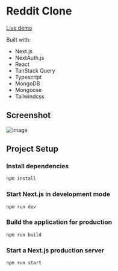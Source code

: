 # Reddit Clone

[Live demo](https://reddit-clone-alkimcaner.vercel.app/)

Built with:

- Next.js
- NextAuth.js
- React
- TanStack Query
- Typescript
- MongoDB
- Mongoose
- Tailwindcss

## Screenshot

![image](https://user-images.githubusercontent.com/17219339/234253712-722ea71f-1dd4-4229-bd09-7071486b354b.png)

## Project Setup

### Install dependencies

```bash
npm install
```

### Start Next.js in development mode

```bash
npm run dev
```

### Build the application for production

```bash
npm run build
```

### Start a Next.js production server

```bash
npm run start
```
